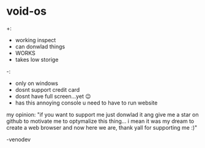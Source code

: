 # void-os

+:
* working inspect
* can donwlad things
* WORKS
* takes low storige

-:
* only on windows
* dosnt support credit card
* dosnt have full screen...yet 😉
* has this annoying console u need to have to run website

my opinion:
"if you want to support me just donwlad it ang give me a star on github to motivate me to optymalize this thing... i mean it was my dream to create a web browser and now here we are, thank yall for supporting me :)"

-venodev
